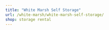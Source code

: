 ```yaml
---
title: "White Marsh Self Storage"
url: /white-marsh/white-marsh-self-storage/
shop: storage rental
---
```

